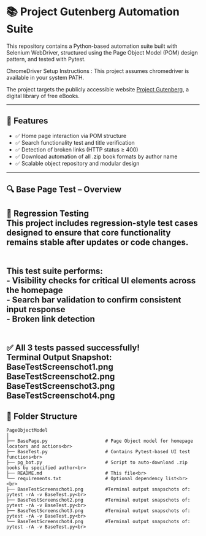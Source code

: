 # 📚 Project Gutenberg Automation Suite

This repository contains a Python-based automation suite built with Selenium WebDriver, 
structured using the Page Object Model (POM) design pattern, and tested with Pytest.

ChromeDriver Setup Instructions : This project assumes chromedriver is available in your system PATH.

The project targets the publicly accessible website [Project Gutenberg](https://www.gutenberg.org), 
a digital library of free eBooks.

---------------------------------------------------------------------

## 🚀 Features

- ✅ Home page interaction via POM structure
- ✅ Search functionality test and title verification
- ✅ Detection of broken links (HTTP status ≥ 400)
- ✅ Download automation of all .zip book formats by author name
- ✅ Scalable object repository and modular design

--------------------------------------------------------------------------------------------------------------------------------------------
## 🔍 Base Page Test – Overview

🔁 Regression Testing<br>
    This project includes regression-style test cases designed to ensure that core functionality remains stable after updates or code changes.<br><br><br>
    This test suite performs:<br>
        - Visibility checks for critical UI elements across the homepage<br>
        - Search bar validation to confirm consistent input response<br>
        - Broken link detection<br>
<br>
<br>
✅ All 3 tests passed successfully!<br>
    Terminal Output Snapshot:<br>
        BaseTestScreenschot1.png<br>
        BaseTestScreenschot2.png<br>
        BaseTestScreenschot3.png<br>
        BaseTestScreenschot4.png<br>   
---------------------------------------------------------------------------------------------------------------------------------------------
## 📂 Folder Structure
```
PageObjectModel 
│
├── BasePage.py                     # Page Object model for homepage locators and actions<br> 
├── BaseTest.py                     # Contains Pytest-based UI test functions<br> 
├── pg_bot.py                       # Script to auto-download .zip books by specified author<br> 
├── README.md                       # This file<br> 
└── requirements.txt                # Optional dependency list<br>
<br>
├── BaseTestScreenschot1.png        #Terminal output snapschots of:  pytest -rA -v BaseTest.py<br>
├── BaseTestScreenschot2.png        #Terminal output snapschots of:  pytest -rA -v BaseTest.py<br>    
├── BaseTestScreenschot3.png        #Terminal output snapschots of:  pytest -rA -v BaseTest.py<br>
└── BaseTestScreenschot4.png        #Terminal output snapschots of:  pytest -rA -v BaseTest.py<br>
```




